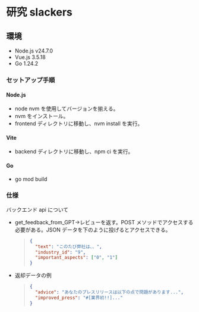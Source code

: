 # 研究 slackers

## 環境

- Node.js v24.7.0
- Vue.js 3.5.18
- Go 1.24.2

### セットアップ手順

#### Node.js

- node nvm を使用してバージョンを揃える。
- nvm をインストール。
- frontend ディレクトリに移動し、nvm install を実行。

#### Vite

- backend ディレクトリに移動し、npm ci を実行。

#### Go

- go mod build

### 仕様

バックエンド api について

- get_feedback_from_GPT->レビューを返す。POST メソッドでアクセスする必要がある。JSON データを下のように投げるとアクセスできる。
  > ```json
  > {
  >   "text": "このたび弊社は、、",
  >   "industry_id": "9",
  >   "important_aspects": ["0", "1"]
  > }
  > ```
- 返却データの例
  > ```json
  > {
  >   "advice": "あなたのプレスリリースは以下の点で問題があります...",
  >   "improved_press": "#[業界初!!]..."
  > }
  > ```
